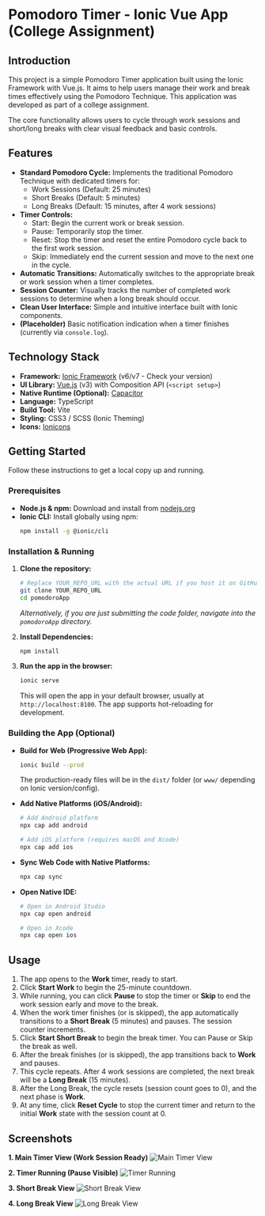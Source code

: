 # Pomodoro Timer - Ionic Vue App (College Assignment)

## Introduction

This project is a simple Pomodoro Timer application built using the Ionic Framework with Vue.js. It aims to help users manage their work and break times effectively using the Pomodoro Technique. This application was developed as part of a college assignment.

The core functionality allows users to cycle through work sessions and short/long breaks with clear visual feedback and basic controls.

## Features

- **Standard Pomodoro Cycle:** Implements the traditional Pomodoro Technique with dedicated timers for:
  - Work Sessions (Default: 25 minutes)
  - Short Breaks (Default: 5 minutes)
  - Long Breaks (Default: 15 minutes, after 4 work sessions)
- **Timer Controls:**
  - Start: Begin the current work or break session.
  - Pause: Temporarily stop the timer.
  - Reset: Stop the timer and reset the entire Pomodoro cycle back to the first work session.
  - Skip: Immediately end the current session and move to the next one in the cycle.
- **Automatic Transitions:** Automatically switches to the appropriate break or work session when a timer completes.
- **Session Counter:** Visually tracks the number of completed work sessions to determine when a long break should occur.
- **Clean User Interface:** Simple and intuitive interface built with Ionic components.
- **(Placeholder)** Basic notification indication when a timer finishes (currently via `console.log`).

## Technology Stack

- **Framework:** [Ionic Framework](https://ionicframework.com/) (v6/v7 - Check your version)
- **UI Library:** [Vue.js](https://vuejs.org/) (v3) with Composition API (`<script setup>`)
- **Native Runtime (Optional):** [Capacitor](https://capacitorjs.com/)
- **Language:** TypeScript
- **Build Tool:** Vite
- **Styling:** CSS3 / SCSS (Ionic Theming)
- **Icons:** [Ionicons](https://ionic.io/ionicons)

## Getting Started

Follow these instructions to get a local copy up and running.

### Prerequisites

- **Node.js & npm:** Download and install from [nodejs.org](https://nodejs.org/)
- **Ionic CLI:** Install globally using npm:
  ```bash
  npm install -g @ionic/cli
  ```

### Installation & Running

1.  **Clone the repository:**

    ```bash
    # Replace YOUR_REPO_URL with the actual URL if you host it on GitHub/GitLab etc.
    git clone YOUR_REPO_URL
    cd pomodoroApp
    ```

    _Alternatively, if you are just submitting the code folder, navigate into the `pomodoroApp` directory._

2.  **Install Dependencies:**

    ```bash
    npm install
    ```

3.  **Run the app in the browser:**
    ```bash
    ionic serve
    ```
    This will open the app in your default browser, usually at `http://localhost:8100`. The app supports hot-reloading for development.

### Building the App (Optional)

- **Build for Web (Progressive Web App):**

  ```bash
  ionic build --prod
  ```

  The production-ready files will be in the `dist/` folder (or `www/` depending on Ionic version/config).

- **Add Native Platforms (iOS/Android):**

  ```bash
  # Add Android platform
  npx cap add android

  # Add iOS platform (requires macOS and Xcode)
  npx cap add ios
  ```

- **Sync Web Code with Native Platforms:**

  ```bash
  npx cap sync
  ```

- **Open Native IDE:**

  ```bash
  # Open in Android Studio
  npx cap open android

  # Open in Xcode
  npx cap open ios
  ```

## Usage

1.  The app opens to the **Work** timer, ready to start.
2.  Click **Start Work** to begin the 25-minute countdown.
3.  While running, you can click **Pause** to stop the timer or **Skip** to end the work session early and move to the break.
4.  When the work timer finishes (or is skipped), the app automatically transitions to a **Short Break** (5 minutes) and pauses. The session counter increments.
5.  Click **Start Short Break** to begin the break timer. You can Pause or Skip the break as well.
6.  After the break finishes (or is skipped), the app transitions back to **Work** and pauses.
7.  This cycle repeats. After 4 work sessions are completed, the next break will be a **Long Break** (15 minutes).
8.  After the Long Break, the cycle resets (session count goes to 0), and the next phase is **Work**.
9.  At any time, click **Reset Cycle** to stop the current timer and return to the initial **Work** state with the session count at 0.

## Screenshots

**1. Main Timer View (Work Session Ready)**
![Main Timer View](images/screenshot-main-work.png)

**2. Timer Running (Pause Visible)**
![Timer Running](images/screenshot-timer-running.png)

**3. Short Break View**
![Short Break View](images/screenshot-short-break.png)

**4. Long Break View**
![Long Break View](images/screenshot-long-break.png)
